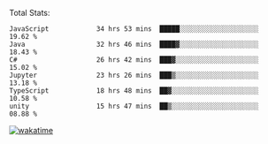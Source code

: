 Total Stats:
<!--START_SECTION:waka-->

```text
JavaScript            34 hrs 53 mins  █████░░░░░░░░░░░░░░░░░░░░   19.62 %
Java                  32 hrs 46 mins  ████▓░░░░░░░░░░░░░░░░░░░░   18.43 %
C#                    26 hrs 42 mins  ███▓░░░░░░░░░░░░░░░░░░░░░   15.02 %
Jupyter               23 hrs 26 mins  ███▒░░░░░░░░░░░░░░░░░░░░░   13.18 %
TypeScript            18 hrs 48 mins  ██▓░░░░░░░░░░░░░░░░░░░░░░   10.58 %
unity                 15 hrs 47 mins  ██▒░░░░░░░░░░░░░░░░░░░░░░   08.88 %
```

<!--END_SECTION:waka-->

[![wakatime](https://wakatime.com/badge/user/d6a1e036-2153-43d6-9604-0dce67457b7f.svg)](https://wakatime.com/@d6a1e036-2153-43d6-9604-0dce67457b7f)
